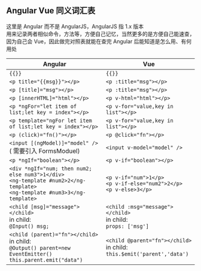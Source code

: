 ## Angular Vue 同义词汇表

这里是 Angular 而不是 AngularJS，AngularJS 指 1.x 版本<br>
用来记录两者相似命令，方法等，方便自己记忆，当然更多的是方便自己能速查，因为自己会 Vue，因此做完对照表就能在查完 Angular 后能知道是怎么用、有何用处

| Angular                                                                                                                          | Vue                                                                          |
| -------------------------------------------------------------------------------------------------------------------------------- | ---------------------------------------------------------------------------- |
| `{{}}`                                                                                                                           | `{{}}`                                                                       |
| `<p title="{{msg}}"></p>`                                                                                                        | `<p :title="msg"></p>`                                                       |
| `<p [title]="msg"></p>`                                                                                                          | `<p :title="msg"></p>`                                                       |
| `<p [innerHTML]="html"></p>`                                                                                                     | `<p v-html="html"></p>`                                                      |
| `<p *ngFor="let item of list;let key = index"></p>`                                                                              | `<p v-for="value,key in list"></p>`                                          |
| `<p template="ngFor let item of list;let key = index"></p>`                                                                      | `<p v-for="value,key in list"></p>`                                          |
| `<p (click)="fn()"></p>`                                                                                                         | `<p @click="fn"></p>`                                                        |
| `<input [(ngModel)]="model" />`( 需要引入 FormsModuel)                                                                           | `<input v-model="model" />`                                                  |
| `<p *ngIf="boolean"></p>`                                                                                                        | `<p v-if="boolean"></p>`                                                     |
| `<div *ngIf="num; then num2; else num3">1</div>`<br>`<ng-template #num2>2</ng-template>`<br>`<ng-template #num3>3</ng-template>` | `<p v-if="num">1</p>`<br>`<p v-if-else="num2">2</p>`<br>`<p v-else>3</p>`    |
| `<child [msg]="message"></child>`<br>in child:<br>`@Input() msg;`                                                                | `<child :msg="message"></child>`<br>in child:<br>`props: ['msg']`            |
| `<child (parent)="fn"></child>`<br>in child:<br>`@Output() parent=new EventEmitter()`<br>`this.parent.emit("data")`              | `<child @parent="fn"></child>`<br>in child:<br>`this.$emit('parent','data')` |

